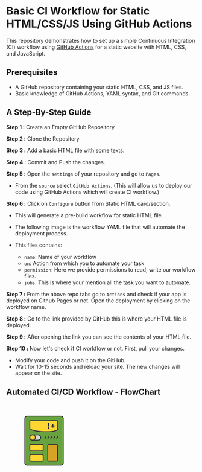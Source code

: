 # Basic CI Workflow for Static HTML/CSS/JS Using GitHub Actions
This repository demonstrates how to set up a simple Continuous Integration (CI) workflow using [GitHub Actions](https://docs.github.com/en/actions) for a static website with HTML, CSS, and JavaScript.

## Prerequisites
- A GitHub repository containing your static HTML, CSS, and JS files.
- Basic knowledge of GitHub Actions, YAML syntax, and Git commands.

## A Step-By-Step Guide

**Step 1 :** Create an Empty GitHub Repository

**Step 2 :** Clone the Repository

**Step 3 :** Add a basic HTML file with some texts.

**Step 4 :** Commit and Push the changes.

**Step 5 :** Open the `settings` of your repository and go to `Pages`.

- From the `source` select `GitHub Actions`. (This will allow us to deploy our code using GitHub Actions which will create CI workflow.)

**Step 6 :** Click on `Configure` button from Static HTML card/section.
    
    
- This will generate a pre-build workflow for static HTML file.
- The following image is the workflow YAML file that will automate the deployment process.

- This files contains:

    - `name`: Name of your workflow
    - `on`: Action from which you to automate your task
    - `permission`: Here we provide permissions to read, write our workflow files.
    - `jobs`: This is where your mention all the task you want to automate.

**Step 7 :** From the above repo tabs go to `Actions` and check if your app is deployed on Github Pages or not. Open the deployment by clicking on the workflow name.

**Step 8 :** Go to the link provided by GitHub this is where your HTML file is deployed.

**Step 9 :** After opening the link you can see the contents of your HTML file.

**Step 10 :** Now let's check if CI workflow or not. First, pull your changes.

- Modify your code and push it on the GitHub.
- Wait for 10-15 seconds and reload your site. The new changes will appear on the site.


## Automated CI/CD Workflow - FlowChart

<svg width="200px" height="200px" viewBox="0 0 1024 1024" class="icon"  version="1.1" xmlns="http://www.w3.org/2000/svg"><path d="M741.7 844.4H282.3c-17.4 0-31.5-14.1-31.5-31.5V211.1c0-17.4 14.1-31.5 31.5-31.5h459.4c17.4 0 31.5 14.1 31.5 31.5v601.8c0 17.4-14.1 31.5-31.5 31.5z" fill="#68A240" /><path d="M741.7 849.9H282.3c-20.4 0-37-16.6-37-37V211.1c0-20.4 16.6-37 37-37h459.4c20.4 0 37 16.6 37 37v601.8c0 20.4-16.6 37-37 37zM282.3 185.1c-14.3 0-26 11.7-26 26v601.8c0 14.3 11.7 26 26 26h459.4c14.3 0 26-11.7 26-26V211.1c0-14.3-11.7-26-26-26H282.3z" fill="#333336" /><path d="M697.9 349.3s15.6 40.8-159.2 40.8c-178.6 0-220-40.8-220-40.8v-96.9c0-6.4 5.5-11.6 12.3-11.6h354.5c6.8 0 12.3 5.2 12.3 11.6v96.9z" fill="#FFD632" /><path d="M538.7 395.6c-178.8 0-222.1-40.6-223.8-42.4l-1.6-1.6v-99.2c0-9.4 8-17.1 17.8-17.1h354.5c9.8 0 17.8 7.7 17.8 17.1v96.2c0.5 2.4 1 8-3.4 14.4-14.7 21.4-70.5 32.6-161.3 32.6z m-214.4-48.9c4 3 15.9 10.7 40.8 18.2 29.4 9 83.4 19.6 173.7 19.6 120.1 0 146.4-19.5 152.2-27.8 2.2-3.2 1.8-5.5 1.8-5.5l-0.4-0.9v-97.9c0-3.4-3-6.1-6.8-6.1H331.1c-3.7 0-6.8 2.7-6.8 6.1v94.3z" fill="#333336" /><path d="M575 310.4h-6.9c-2.8 0-5.1-2.3-5.1-5.1V277c0-2.8 2.3-5.1 5.1-5.1h6.9c2.8 0 5.1 2.3 5.1 5.1v28.2c0 2.9-2.3 5.2-5.1 5.2zM575 356.4h-6.9c-2.8 0-5.1-2.3-5.1-5.1V323c0-2.8 2.3-5.1 5.1-5.1h6.9c2.8 0 5.1 2.3 5.1 5.1v28.2c0 2.9-2.3 5.2-5.1 5.2zM652.9 318.9h-41.6c-2.4 0-4.3-1.9-4.3-4.3v-5.8c0-2.4 1.9-4.3 4.3-4.3h41.6c2.4 0 4.3 1.9 4.3 4.3v5.8c0 2.4-1.9 4.3-4.3 4.3z" fill="#333336" /><path d="M639.7 292.5v38.4c0 2.5-2 4.5-4.5 4.5h-6.1c-2.5 0-4.5-2-4.5-4.5v-38.4c0-2.5 2-4.5 4.5-4.5h6.1c2.5 0 4.5 2 4.5 4.5z" fill="#333336" /><path d="M432.9 504.6H353c-18.9 0-34.2-15.3-34.2-34.2v-3.1c0-18.9 15.3-34.2 34.2-34.2h79.8c18.9 0 34.2 15.3 34.2 34.2v3.1c0.1 18.9-15.2 34.2-34.1 34.2z" fill="#D5D9CF" /><path d="M432.9 510.1H353c-21.9 0-39.7-17.8-39.7-39.7v-3.1c0-21.9 17.8-39.7 39.7-39.7h79.8c21.9 0 39.7 17.8 39.7 39.7v3.1c0.1 21.9-17.7 39.7-39.6 39.7zM353 438.5c-15.9 0-28.7 12.9-28.7 28.7v3.1c0 15.9 12.9 28.7 28.7 28.7h79.8c15.9 0 28.7-12.9 28.7-28.7v-3.1c0-15.9-12.9-28.7-28.7-28.7H353z" fill="#333336" /><path d="M318.8 468.8a37.9 35.8 0 1 0 75.8 0 37.9 35.8 0 1 0-75.8 0Z" fill="#FFD632" /><path d="M356.7 510.1c-23.9 0-43.4-18.5-43.4-41.3s19.5-41.3 43.4-41.3 43.4 18.5 43.4 41.3-19.5 41.3-43.4 41.3z m0-71.6c-17.8 0-32.4 13.6-32.4 30.3s14.5 30.3 32.4 30.3 32.4-13.6 32.4-30.3-14.5-30.3-32.4-30.3z" fill="#333336" /><path d="M485.8 650.4H333.4c-8.1 0-14.6-6.5-14.6-14.6v-58.3c0-8.1 6.5-14.6 14.6-14.6h152.3c8.1 0 14.6 6.5 14.6 14.6v58.3c0 8.1-6.5 14.6-14.5 14.6z" fill="#FFD632" /><path d="M485.8 655.9H333.4c-11.1 0-20.1-9-20.1-20.1v-58.3c0-11.1 9-20.1 20.1-20.1h152.3c11.1 0 20.1 9 20.1 20.1v58.3c0 11.1-9 20.1-20 20.1z m-152.4-87.5c-5 0-9.1 4.1-9.1 9.1v58.3c0 5 4.1 9.1 9.1 9.1h152.3c5 0 9.1-4.1 9.1-9.1v-58.3c0-5-4.1-9.1-9.1-9.1H333.4z" fill="#333336" /><path d="M485.8 788.1H333.4c-8.1 0-14.6-6.5-14.6-14.6v-58.3c0-8.1 6.5-14.6 14.6-14.6h152.3c8.1 0 14.6 6.5 14.6 14.6v58.3c0 8-6.5 14.6-14.5 14.6z" fill="#FFD632" /><path d="M485.8 793.6H333.4c-11.1 0-20.1-9-20.1-20.1v-58.3c0-11.1 9-20.1 20.1-20.1h152.3c11.1 0 20.1 9 20.1 20.1v58.3c0 11.1-9 20.1-20 20.1z m-152.4-87.5c-5 0-9.1 4.1-9.1 9.1v58.3c0 5 4.1 9.1 9.1 9.1h152.3c5 0 9.1-4.1 9.1-9.1v-58.3c0-5-4.1-9.1-9.1-9.1H333.4z" fill="#333336" /><path d="M682.8 786.6H577c-7.7 0-13.9-6.2-13.9-13.9v-194c0-7.7 6.2-13.9 13.9-13.9h105.9c7.7 0 13.9 6.2 13.9 13.9v194c-0.1 7.7-6.3 13.9-14 13.9z" fill="#D8A128" /><path d="M682.8 792.1H577c-10.7 0-19.4-8.7-19.4-19.4v-194c0-10.7 8.7-19.4 19.4-19.4h105.9c10.7 0 19.4 8.7 19.4 19.4v194c-0.1 10.7-8.8 19.4-19.5 19.4zM577 570.3c-4.7 0-8.4 3.8-8.4 8.4v194c0 4.7 3.8 8.4 8.4 8.4h105.9c4.7 0 8.4-3.8 8.4-8.4v-194c0-4.7-3.8-8.4-8.4-8.4H577z" fill="#333336" /><path d="M539.1 456.5l-15.2 27.9" fill="#D8A128" /><path d="M523.8 489.9c-0.9 0-1.8-0.2-2.6-0.7-2.7-1.5-3.7-4.8-2.2-7.5l15.2-27.9c1.5-2.7 4.8-3.6 7.5-2.2 2.7 1.5 3.7 4.8 2.2 7.5L528.7 487c-1 1.8-2.9 2.9-4.9 2.9z" fill="#333336" /><path d="M579.1 456.5l-15.2 27.9" fill="#D8A128" /><path d="M563.9 489.9c-0.9 0-1.8-0.2-2.6-0.7-2.7-1.5-3.7-4.8-2.2-7.5l15.2-27.9c1.5-2.7 4.8-3.6 7.5-2.2 2.7 1.5 3.7 4.8 2.2 7.5L568.8 487c-1 1.8-2.9 2.9-4.9 2.9z" fill="#333336" /><path d="M619.2 456.5L604 484.4" fill="#D8A128" /><path d="M604 489.9c-0.9 0-1.8-0.2-2.6-0.7-2.7-1.5-3.7-4.8-2.2-7.5l15.2-27.9c1.5-2.7 4.8-3.6 7.5-2.2 2.7 1.5 3.7 4.8 2.2 7.5L608.9 487c-1 1.8-2.9 2.9-4.9 2.9z" fill="#333336" /><path d="M659.3 456.5l-15.2 27.9" fill="#D8A128" /><path d="M644.1 489.9c-0.9 0-1.8-0.2-2.6-0.7-2.7-1.5-3.7-4.8-2.2-7.5l15.2-27.9c1.5-2.7 4.8-3.6 7.5-2.2 2.7 1.5 3.7 4.8 2.2 7.5L649 487c-1 1.8-2.9 2.9-4.9 2.9z" fill="#333336" /><path d="M699.4 456.5l-15.2 27.9" fill="#D8A128" /><path d="M684.2 489.9c-0.9 0-1.8-0.2-2.6-0.7-2.7-1.5-3.7-4.8-2.2-7.5l15.2-27.9c1.5-2.7 4.8-3.6 7.5-2.2 2.7 1.5 3.7 4.8 2.2 7.5L689.1 487c-1 1.8-2.9 2.9-4.9 2.9z" fill="#333336" /></svg>
